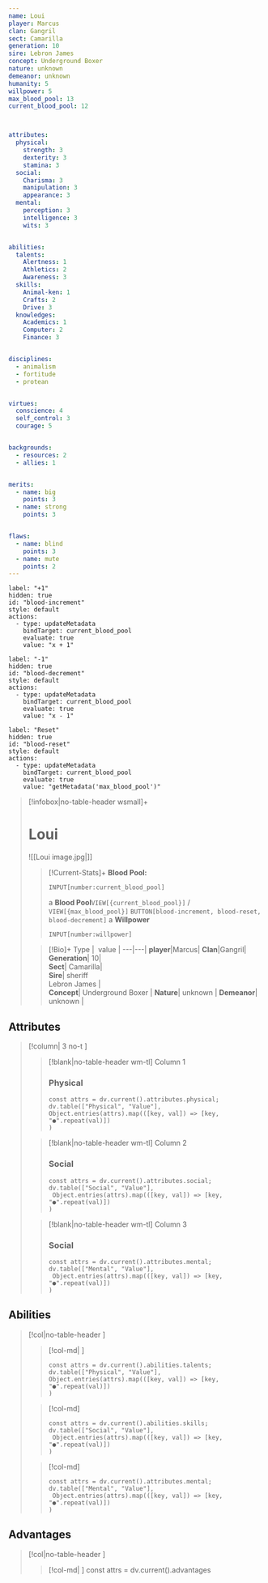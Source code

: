 ```yaml
---
name: Loui
player: Marcus
clan: Gangril
sect: Camarilla
generation: 10
sire: Lebron James
concept: Underground Boxer
nature: unknown
demeanor: unknown
humanity: 5
willpower: 5
max_blood_pool: 13
current_blood_pool: 12



attributes:
  physical:
    strength: 3
    dexterity: 3
    stamina: 3
  social:
    Charisma: 3
    manipulation: 3
    appearance: 3
  mental:
    perception: 3
    intelligence: 3
    wits: 3


abilities:
  talents: 
    Alertness: 1 
    Athletics: 2
    Awareness: 3
  skills: 
    Animal-ken: 1
    Crafts: 2
    Drive: 3
  knowledges: 
    Academics: 1
    Computer: 2
    Finance: 3


disciplines:
  - animalism
  - fortitude
  - protean


virtues:
  conscience: 4
  self_control: 3
  courage: 5


backgrounds:
  - resources: 2
  - allies: 1


merits:
  - name: big
    points: 3
  - name: strong
    points: 3


flaws:
  - name: blind
    points: 3
  - name: mute
    points: 2
---
```

```meta-bind-button
label: "+1"
hidden: true
id: "blood-increment"
style: default
actions:
  - type: updateMetadata
    bindTarget: current_blood_pool
    evaluate: true
    value: "x + 1"
```

```meta-bind-button
label: "-1"
hidden: true
id: "blood-decrement"
style: default
actions:
  - type: updateMetadata
    bindTarget: current_blood_pool
    evaluate: true
    value: "x - 1"
```

```meta-bind-button
label: "Reset"
hidden: true
id: "blood-reset"
style: default
actions:
  - type: updateMetadata
    bindTarget: current_blood_pool
    evaluate: true
    value: "getMetadata('max_blood_pool')"
```
>[!infobox|no-table-header  wsmall]+  
># Loui
>![[Loui image.jpg|]]
>
>>[!Current-Stats]+
>>**Blood Pool:** 
>>```meta-bind
>>INPUT[number:current_blood_pool]
>>```
>>a
>>  **Blood Pool**`VIEW[{current_blood_pool}]` / `VIEW[{max_blood_pool}]` `BUTTON[blood-increment, blood-reset, blood-decrement]`
>>a
>>**Willpower**  
>>```meta-bind
>>INPUT[number:willpower]
>>```
>
>>[!Bio]+
>>Type |  value |
>> ---|---|
>>**player**|Marcus|
>>**Clan**|Gangril| 
>>**Generation**| 10|  
>>**Sect**| Camarilla|  
>>**Sire**| sheriff <br>Lebron James |  
>>**Concept**| Underground Boxer  |
>>**Nature**| unknown | 
>>**Demeanor**| unknown  |









## Attributes

> [!column| 3 no-t  ]
>> [!blank|no-table-header wm-tl] Column 1
>> ### Physical
>> ```dataviewjs
>>const attrs = dv.current().attributes.physical;
>>dv.table(["Physical", "Value"],
> > Object.entries(attrs).map(([key, val]) => [key, "●".repeat(val)])
>>)
>>```
>
>> [!blank|no-table-header wm-tl] Column 2
>> ### Social
>>```dataviewjs
>>const attrs = dv.current().attributes.social;
>>dv.table(["Social", "Value"],
>>  Object.entries(attrs).map(([key, val]) => [key, "●".repeat(val)])
>>)
>>```
>
>> [!blank|no-table-header wm-tl] Column 3
>> ### Social
>>```dataviewjs
>>const attrs = dv.current().attributes.mental;
>>dv.table(["Mental", "Value"],
>>  Object.entries(attrs).map(([key, val]) => [key, "●".repeat(val)])
>>)
>>```
>





## Abilities

> [!col|no-table-header ]
>> [!col-md| ]
>> ```dataviewjs
>> const attrs = dv.current().abilities.talents;
>> dv.table(["Physical", "Value"],
>> Object.entries(attrs).map(([key, val]) => [key, "●".repeat(val)])
>> )
>
>> [!col-md]
>>```dataviewjs
>>const attrs = dv.current().abilities.skills;
>>dv.table(["Social", "Value"],
>>  Object.entries(attrs).map(([key, val]) => [key, "●".repeat(val)])
>>)
>>```
> 
>> [!col-md]
>>```dataviewjs
>>const attrs = dv.current().attributes.mental;
>>dv.table(["Mental", "Value"],
>>  Object.entries(attrs).map(([key, val]) => [key, "●".repeat(val)])
>>)
>>```


## Advantages
> [!col|no-table-header ]
>> [!col-md| ]
>>const attrs = dv.current().advantages